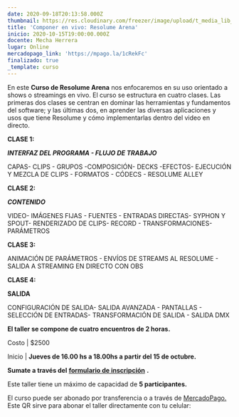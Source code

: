 ```yaml
---
date: 2020-09-18T20:13:58.000Z
thumbnail: https://res.cloudinary.com/freezer/image/upload/t_media_lib_thumb/v1600460052/2020/flaier_web2_flonav.jpg
title: 'Componer en vivo: Resolume Arena'
inicio: 2020-10-15T19:00:00.000Z
docente: Mecha Herrera
lugar: Online
mercadopago_link: 'https://mpago.la/1cRekFc'
finalizado: true
_template: curso
---
```


En este **Curso de Resolume Arena** nos enfocaremos en su uso orientado a shows o streamings en vivo. El curso se estructura en cuatro clases. Las primeras dos clases se centran en dominar las herramientas y fundamentos del software; y las últimas dos, en aprender las diversas aplicaciones y usos que tiene Resolume y cómo implementarlas dentro del video en directo.

**CLASE 1:**

**_INTERFAZ DEL PROGRAMA - FLUJO DE TRABAJO_**

CAPAS- CLIPS - GRUPOS -COMPOSICIÓN- DECKS -EFECTOS- EJECUCIÓN Y MEZCLA DE CLIPS - FORMATOS - CÓDECS - RESOLUME ALLEY

**CLASE 2:**

**_CONTENIDO_**

VIDEO- IMÁGENES FIJAS - FUENTES - ENTRADAS DIRECTAS- SYPHON Y SPOUT- RENDERIZADO DE CLIPS- RECORD - TRANSFORMACIONES- PARÁMETROS

**CLASE 3:**

ANIMACIÓN DE PARÁMETROS - ENVÍOS DE STREAMS AL RESOLUME - SALIDA A STREAMING EN DIRECTO CON OBS

**CLASE 4:**

**SALIDA**

CONFIGURACIÓN DE SALIDA- SALIDA AVANZADA - PANTALLAS - SELECCIÓN DE ENTRADAS- TRANSFORMACIÓN DE SALIDA - SALIDA DMX

**El taller se compone de cuatro encuentros de 2 horas.**

Costo | $2500 

Inicio | **Jueves de 16.00 hs a 18.00hs a partir del 15 de octubre.**

**Sumate a través del** [**formulario de inscripción**](https://docs.google.com/forms/d/18MI5n0h11LQO_qAcbARQjAPqi2waUjrBikPi2Oa7Vfk/edit "formulario de inscripción") **.**

Este taller tiene un máximo de capacidad de **5 participantes.**

El curso puede ser abonado por transferencia o a través de [MercadoPago.](https://mpago.la/1cRekFc) Este QR sirve para abonar el taller directamente con tu celular:
